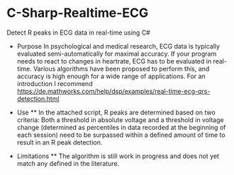 # C-Sharp-Realtime-ECG
Detect R peaks in ECG data in real-time using C#

* Purpose
In psychological and medical research, ECG data is typically evaluated semi-automatically for maximal accuracy. If your program needs to react to changes in heartrate, ECG has to be evaluated in real-time. Various algorithms have been proposed to perform this, and accuracy is high enough for a wide range of applications. For an introduction I recommend https://de.mathworks.com/help/dsp/examples/real-time-ecg-qrs-detection.html

* Use
** In the attached script, R peaks are determined based on two criteria: Both a threshold in absolute voltage and a threshold in voltage change (determined as percentiles in data recorded at the beginning of each session) need to be surpassed within a defined amount of time to result in an R peak detection. 

* Limitations
** The algorithm is still work in progress and does not yet match any defined in the literature. 
